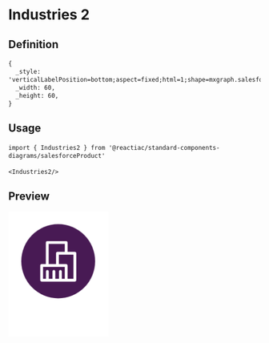# Industries 2

## Definition

```
{
  _style: 'verticalLabelPosition=bottom;aspect=fixed;html=1;shape=mxgraph.salesforce.industries2;',
  _width: 60,
  _height: 60,
}
```

## Usage

```
import { Industries2 } from '@reactiac/standard-components-diagrams/salesforceProduct'

<Industries2/>
```

## Preview

<img src="./industries-2.png" width="200"/>
